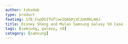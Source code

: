 ```yaml
---
author: tokodab
type: product
featimg: 1fB_FopOhITUTloe2QAbRjVC2mhMkLWAJ
title: Disney Shang and Mulan Samsung Galaxy S9 Case
tags: [samsung, galaxy, s9]
category: [samsung]
---
```

